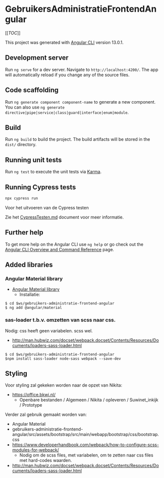 # GebruikersAdministratieFrontendAngular

[[_TOC_]]

This project was generated with [Angular CLI](https://github.com/angular/angular-cli) version 13.0.1.

## Development server

Run `ng serve` for a dev server. Navigate to `http://localhost:4200/`. The app will automatically reload if you change any of the source files.

## Code scaffolding

Run `ng generate component component-name` to generate a new component. You can also use `ng generate directive|pipe|service|class|guard|interface|enum|module`.

## Build

Run `ng build` to build the project. The build artifacts will be stored in the `dist/` directory.

## Running unit tests

Run `ng test` to execute the unit tests via [Karma](https://karma-runner.github.io).

## Running Cypress tests

```bash
npx cypress run
```

Voor het uitvoeren van de Cypress testen

Zie het [CypressTesten.md](cypress/CypressTesten.md) document voor meer informatie. 

## Further help

To get more help on the Angular CLI use `ng help` or go check out the [Angular CLI Overview and Command Reference](https://angular.io/cli) page.

## Added libraries

### Angular Material library

- [Angular Material library](https://material.angular.io/)
  - Installatie: 
  
```shell
$ cd $ws/gebruikers-administratie-frontend-angular
$ ng add @angular/material
```
### sas-loader t.b.v. omzetten van scss naar css.

Nodig: css heeft geen variabelen. scss wel.

- http://man.hubwiz.com/docset/webpack.docset/Contents/Resources/Documents/loaders-sass-loader.html
```shell
$ cd $ws/gebruikers-administratie-frontend-angular
$npm install sass-loader node-sass webpack --save-dev
```

## Styling

Voor styling zal gekeken worden naar de opzet van Nikita:
- https://office.bkwi.nl/
  - Openbare bestanden / Algemeen / Nikita / opleveren / Suwinet_inkijk / Prototype

Verder zal gebruik gemaakt worden van:
- Angular Material
- gebruikers-administratie-frontend-angular/src/assets/bootstrap/src/main/webapp/bootstrap/css/bootstrap.css
- https://www.developerhandbook.com/webpack/how-to-configure-scss-modules-for-webpack/
  - Nodig om de scss files, met variabelen, om te zetten naar css files met hard-codes waarden. 
- http://man.hubwiz.com/docset/webpack.docset/Contents/Resources/Documents/loaders-sass-loader.html
